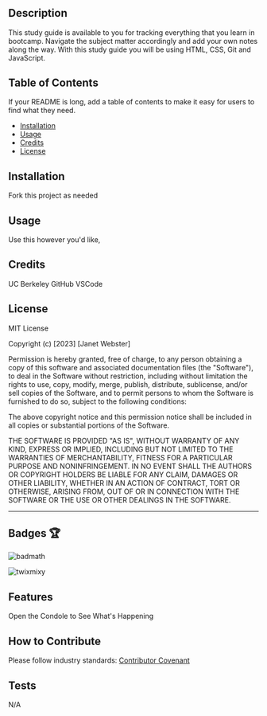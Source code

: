 # <UC Berkeley Prework Study Guide>

## Description

This study guide is available to you for tracking everything that you learn in bootcamp. Navigate the subject matter accordingly and add your own notes along the way. With this study guide you will be using HTML, CSS, Git and JavaScript.

## Table of Contents

If your README is long, add a table of contents to make it easy for users to find what they need.

- [Installation](#installation)
- [Usage](#usage)
- [Credits](#credits)
- [License](#license)

## Installation

Fork this project as needed

## Usage

Use this however you'd like,

## Credits

UC Berkeley
GitHub
VSCode

## License

MIT License

Copyright (c) [2023] [Janet Webster]

Permission is hereby granted, free of charge, to any person obtaining a copy
of this software and associated documentation files (the "Software"), to deal
in the Software without restriction, including without limitation the rights
to use, copy, modify, merge, publish, distribute, sublicense, and/or sell
copies of the Software, and to permit persons to whom the Software is
furnished to do so, subject to the following conditions:

The above copyright notice and this permission notice shall be included in all
copies or substantial portions of the Software.

THE SOFTWARE IS PROVIDED "AS IS", WITHOUT WARRANTY OF ANY KIND, EXPRESS OR
IMPLIED, INCLUDING BUT NOT LIMITED TO THE WARRANTIES OF MERCHANTABILITY,
FITNESS FOR A PARTICULAR PURPOSE AND NONINFRINGEMENT. IN NO EVENT SHALL THE
AUTHORS OR COPYRIGHT HOLDERS BE LIABLE FOR ANY CLAIM, DAMAGES OR OTHER
LIABILITY, WHETHER IN AN ACTION OF CONTRACT, TORT OR OTHERWISE, ARISING FROM,
OUT OF OR IN CONNECTION WITH THE SOFTWARE OR THE USE OR OTHER DEALINGS IN THE
SOFTWARE.

---

## Badges 🏆

![badmath](https://img.shields.io/github/languages/top/nielsenjared/badmath)

![twixmixy](https://img.shields.io/badge/twixmixy-janet_webster)

## Features

Open the Condole to See What's Happening

## How to Contribute

Please follow industry standards: [Contributor Covenant](https://www.contributor-covenant.org/)

## Tests

N/A